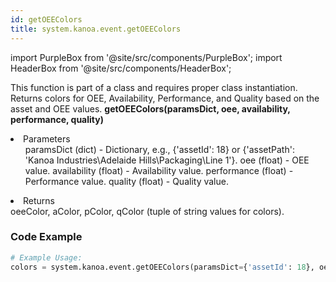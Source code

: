 ```yaml
---
id: getOEEColors
title: system.kanoa.event.getOEEColors
---
```


import PurpleBox from '@site/src/components/PurpleBox';
import HeaderBox from '@site/src/components/HeaderBox';

<PurpleBox>This function is part of a class and requires proper class instantiation.</PurpleBox>
<HeaderBox header="Description">
    Returns colors for OEE, Availability, Performance, and Quality based on the asset and OEE values.
</HeaderBox>
<HeaderBox header="Syntax">
    <b>getOEEColors(paramsDict, oee, availability, performance, quality)</b>
    <li>Parameters <br />
        <ul>
            paramsDict (dict) - Dictionary, e.g., &#123;'assetId': 18} or &#123;'assetPath': 'Kanoa Industries\Adelaide Hills\Packaging\Line 1'}.
            oee (float) - OEE value.
            availability (float) - Availability value.
            performance (float) - Performance value.
            quality (float) - Quality value.
        </ul>
    </li>
    <li>Returns <br />
        oeeColor, aColor, pColor, qColor (tuple of string values for colors).
    </li>
</HeaderBox>

### Code Example

```python
# Example Usage:
colors = system.kanoa.event.getOEEColors(paramsDict={'assetId': 18}, oee=80.0, availability=90.0, performance=85.0, quality=95.0)


